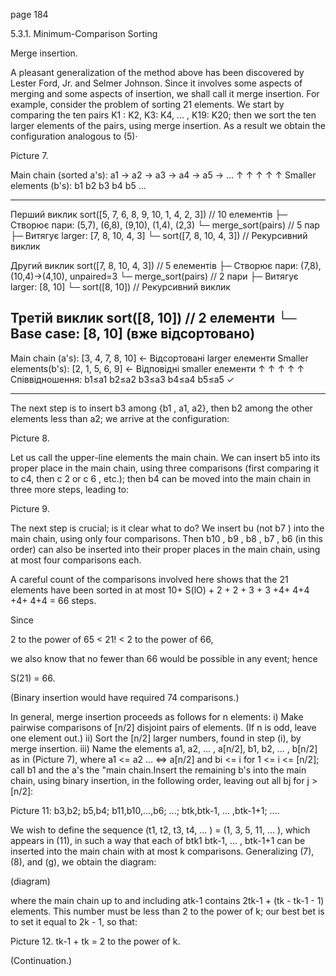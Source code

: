 page 184

5.3.1. Minimum-Comparison Sorting

Merge insertion.

A pleasant generalization of the method above has been discovered by Lester Ford, Jr. and Selmer Johnson. Since it involves some aspects of merging and some aspects of insertion, we shall call it merge insertion. For example, consider the problem of sorting 21 elements. We start by comparing the ten pairs K1 : K2, K3: K4, ... , K19: K20; then we sort the ten larger elements of the pairs, using merge insertion. As a result we obtain the configuration analogous to (5)·

Picture 7.

Main chain (sorted a's):  a1 → a2 → a3 → a4 → a5 → ...
                          ↑    ↑    ↑    ↑    ↑
Smaller elements (b's):   b1   b2   b3   b4   b5   ...

-----
Перший виклик
sort([5, 7, 6, 8, 9, 10, 1, 4, 2, 3])  // 10 елементів
├─ Створює пари: (5,7), (6,8), (9,10), (1,4), (2,3)
└─ merge_sort(pairs) // 5 пар
   ├─ Витягує larger: [7, 8, 10, 4, 3]
   └─ sort([7, 8, 10, 4, 3])  // Рекурсивний виклик

Другий виклик
sort([7, 8, 10, 4, 3])  // 5 елементів
├─ Створює пари: (7,8), (10,4)→(4,10), unpaired=3
└─ merge_sort(pairs) // 2 пари
   ├─ Витягує larger: [8, 10]
   └─ sort([8, 10])  // Рекурсивний виклик

Третій виклик
sort([8, 10])  // 2 елементи
└─ Base case: [8, 10] (вже відсортовано)
-----

Main chain (a's):     [3,  4,  7,  8,  10]  ← Відсортовані larger елементи
Smaller elements(b's): [2,  1,  5,  6,  9]   ← Відповідні smaller елементи
                       ↑   ↑   ↑   ↑   ↑
Співвідношення:       b1≤a1 b2≤a2 b3≤a3 b4≤a4 b5≤a5 ✓
______

The next step is to insert b3 among {b1 , a1, a2}, then b2 among the other elements less than a2; we arrive at the configuration:

Picture 8.

Let us call the upper-line elements the main chain. We can insert b5 into its proper place in the main chain, using three comparisons (first comparing it to c4, then c 2 or c 6 , etc.); then b4 can be moved into the main chain in three more steps, leading to:

Picture 9.

The next step is crucial; is it clear what to do? We insert bu (not b7 ) into the main chain, using only four comparisons. Then b10 , b9 , b8 , b7 , b6 (in this order)
can also be inserted into their proper places in the main chain, using at most four comparisons each.

A careful count of the comparisons involved here shows that the 21 elements have been sorted in at most 10+ S(lO) + 2 + 2 + 3 + 3 +4+ 4+4 +4+ 4+4 = 66 steps.

Since

2 to the power of 65 < 21! < 2 to the power of 66,

we also know that no fewer than 66 would be possible in any event; hence

S(21) = 66.

(Binary insertion would have required 74 comparisons.)

In general, merge insertion proceeds as follows for n elements:
i) Make pairwise comparisons of [n/2] disjoint pairs of elements. (If n is odd, leave one element out.)
ii) Sort the [n/2] larger numbers, found in step (i), by merge insertion.
iii) Name the elements a1, a2, ... , a[n/2], b1, b2, ... , b[n/2] as in (Picture 7), where a1 <= a2 ... <=> a[n/2] and bi <= i for 1 <= i <= [n/2]; call b1 and the a's the "main chain.Insert the remaining b's into the main chain, using binary
insertion, in the following order, leaving out all bj for j > [n/2]:

Picture 11:
b3,b2; b5,b4; b11,b10,...,b6; ...; btk,btk-1, ... ,btk-1+1; ....

We wish to define the sequence (t1, t2, t3, t4, ... ) = (1, 3, 5, 11, ... ), which appears in (11), in such a way that each of btk1  btk-1, ... , btk-1+1 can be inserted into the main chain with at most k comparisons. Generalizing (7), (8), and (g), we obtain the diagram:

(diagram)

where the main chain up to and including atk-1 contains 2tk-1 + (tk - tk-1 - 1) elements.
This number must be less than 2 to the power of k; our best bet is to set it equal to 2k - 1, so that:

Picture 12.
tk-1 + tk = 2 to the power of k.

(Continuation.)
